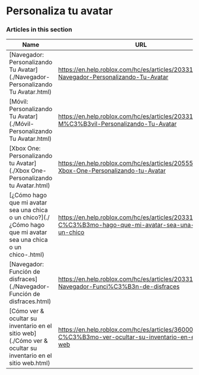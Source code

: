 # Personaliza tu avatar  
### Articles in this section
Name|URL
-|-
[Navegador: Personalizando Tu Avatar](./Navegador- Personalizando Tu Avatar.html) |https://en.help.roblox.com/hc/es/articles/203313600-Navegador-Personalizando-Tu-Avatar
[Móvil: Personalizando Tu Avatar](./Móvil- Personalizando Tu Avatar.html) |https://en.help.roblox.com/hc/es/articles/203313510-M%C3%B3vil-Personalizando-Tu-Avatar
[Xbox One: Personalizando tu Avatar](./Xbox One- Personalizando tu Avatar.html) |https://en.help.roblox.com/hc/es/articles/205557353-Xbox-One-Personalizando-tu-Avatar
[¿Cómo hago que mi avatar sea una chica o un chico?](./¿Cómo hago que mi avatar sea una chica o un chico-.html) |https://en.help.roblox.com/hc/es/articles/203313700--C%C3%B3mo-hago-que-mi-avatar-sea-una-chica-o-un-chico
[Navegador: Función de disfraces](./Navegador- Función de disfraces.html) |https://en.help.roblox.com/hc/es/articles/203313710-Navegador-Funci%C3%B3n-de-disfraces
[Cómo ver & ocultar su inventario en el sitio web](./Cómo ver & ocultar su inventario en el sitio web.html) |https://en.help.roblox.com/hc/es/articles/360000463726-C%C3%B3mo-ver-ocultar-su-inventario-en-el-sitio-web